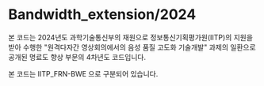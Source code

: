 # Bandwidth_extension/2024 
본 코드는 2024년도 과학기술통신부의 재원으로 정보통신기획평가원(IITP)의 지원을 받아 수행한 "원격다자간 영상회의에서의 음성 품질 고도화 기술개발" 과제의 일환으로 공개된 명료도 향상 부문의 4차년도 코드입니다. 

본 코드는 IITP_FRN-BWE 으로 구분되어 있습니다.
